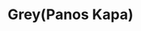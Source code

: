 --- 
title: "Grey(Panos Kapa)"
publishdate: "2019-9-16T16:48:46+02:00"
src: "https://365manga.net/manga/grey-panos-kapa"
image: "https://data.365manga.net/images/thumbnails/1846-grey-panos-kapa.jpg"
description: ""
---